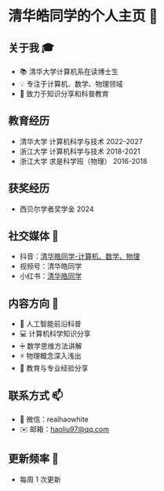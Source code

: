 # 清华皓同学的个人主页 👋

## 关于我 🎓
- 📚 清华大学计算机系在读博士生
- 💡 专注于计算机、数学、物理领域
- 🎯 致力于知识分享和科普教育

## 教育经历
- 清华大学 计算机科学与技术 2022-2027
- 浙江大学 计算机科学与技术 2018-2021
- 浙江大学 求是科学班（物理） 2016-2018

## 获奖经历
- 西贝尔学者奖学金 2024

## 社交媒体 📱
- 抖音：[清华皓同学-计算机、数学、物理]( https://v.douyin.com/ifns6NNT/)
- 视频号：清华皓同学
- 小红书：[清华皓同学](https://www.xiaohongshu.com/user/profile/645b3416000000001002738a)

## 内容方向 🌟
- 🤖 人工智能前沿科普
- 💻 计算机科学知识分享
- ➗ 数学思维方法讲解
- ⚡ 物理概念深入浅出
- 📝 教育与专业经验分享

## 联系方式 📫
- 💬 微信：realhaowhite
- ✉️ 邮箱：haoliu97@qq.com


## 更新频率 📅
- 每周 1 次更新
